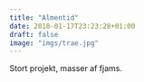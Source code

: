 ```yaml
---
title: "Almentid"
date: 2018-01-17T23:23:28+01:00
draft: false
image: "imgs/trae.jpg"
---
```


Stort projekt, masser af fjams.


